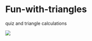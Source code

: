 # Fun-with-triangles
quiz and triangle calculations

<img src="https://user-images.githubusercontent.com/95525622/192132813-d2796c67-b91d-47ee-accb-a01d8c438b9f.png"/>
